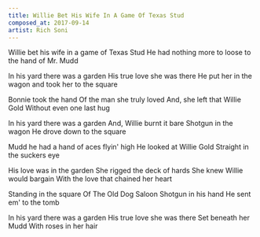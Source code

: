 ```yaml
---
title: Willie Bet His Wife In A Game Of Texas Stud
composed_at: 2017-09-14
artist: Rich Soni
---
```


Willie bet his wife
in a game of Texas Stud
He had nothing more to loose
to the hand of Mr. Mudd

In his yard there was a garden
His true love she was there
He put her in the wagon
and took her to the square

Bonnie took the hand
Of the man she truly loved
And, she left that Willie Gold
Without even one last hug

In his yard there was a garden
And, Willie burnt it bare
Shotgun in the wagon
He drove down to the square

Mudd he had a hand
of aces flyin' high
He looked at Willie Gold
Straight in the suckers eye

His love was in the garden
She rigged the deck of hards
She knew Willie would bargain
With the love that chained her heart

Standing in the square
Of The Old Dog Saloon
Shotgun in his hand
He sent em' to the tomb

In his yard there was a garden
His true love she was there
Set beneath her Mudd
With roses in her hair

